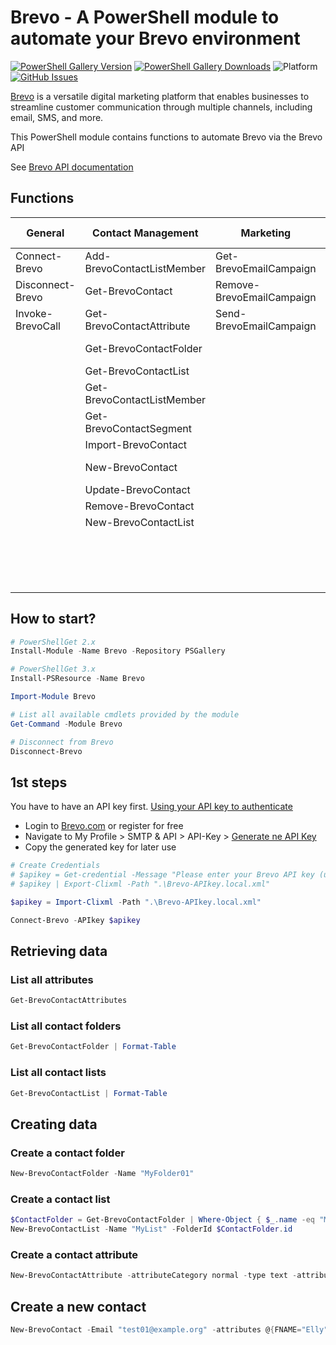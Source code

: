# Brevo - A PowerShell module to automate your Brevo environment

[![PowerShell Gallery Version](https://img.shields.io/powershellgallery/v/Brevo?label=PSGallery%20Version)]()
[![PowerShell Gallery Downloads](https://img.shields.io/powershellgallery/dt/Brevo?label=Downloads)]()
![Platform](https://img.shields.io/badge/Platform-Windows|Linux|MacOS-blue)
[![GitHub Issues](https://img.shields.io/github/issues/tsubotitsch/Brevo?label=Issues)](https://github.com/tsubotitsch/Brevo/issues)

[Brevo](https://www.brevo.com) is a versatile digital marketing platform that enables businesses to streamline customer communication through multiple channels, including email, SMS, and more.

This PowerShell module contains functions to automate Brevo via the Brevo API

See [Brevo API documentation](https://developers.brevo.com/reference/getting-started-1)

## Functions

| General          | Contact Management    | Marketing           | Account and Settings |
| ---------------- | --------------------- | ------------------- | -------------------- |
| Connect-Brevo    | Add-BrevoContactListMember | Get-BrevoEmailCampaign    | Get-BrevoUser             |
| Disconnect-Brevo | Get-BrevoContact           | Remove-BrevoEmailCampaign | Get-BrevoUserActivitylog  |
| Invoke-BrevoCall | Get-BrevoContactAttribute  | Send-BrevoEmailCampaign   | Get-BrevoUserPermission  |
|                  | Get-BrevoContactFolder     |                     | Send-BrevoUserInvitation  |
|                  | Get-BrevoContactList       |                     |                      |
|                  | Get-BrevoContactListMember |                     | Confirm-BrevoDomain       |
|                  | Get-BrevoContactSegment    |                     | Get-BrevoDomain           |
|                  | Import-BrevoContact        |                     | New-BrevoDomain           |
|                  | New-BrevoContact           |                     | Remove-BrevoDomain        |
|                  | Update-BrevoContact        |                     | Get-BrevoAccount          |
|                  | Remove-BrevoContact        |                     | Get-BrevoSender           |
|                  | New-BrevoContactList       |                     |                      |
|                  |                       |                     | New-BrevoDomain           |
|                  |                       |                     | Remove-BrevoDomain        |
|                  |                       |                     | Test-BrevoDomain          |

## How to start?

```powershell
# PowerShellGet 2.x
Install-Module -Name Brevo -Repository PSGallery

# PowerShellGet 3.x
Install-PSResource -Name Brevo

Import-Module Brevo

# List all available cmdlets provided by the module
Get-Command -Module Brevo

# Disconnect from Brevo
Disconnect-Brevo
```

## 1st steps

You have to have an API key first. [Using your API key to authenticate](https://developers.brevo.com/docs/getting-started#using-your-api-key-to-authenticate)

- Login to [Brevo.com](https://brevo.com) or register for free
- Navigate to My Profile > SMTP & API > API-Key > [Generate ne API Key](https://app.brevo.com/settings/keys/api)
- Copy the generated key for later use

```powershell
# Create Credentials
# $apikey = Get-credential -Message "Please enter your Brevo API key (username doesn't matter)"
# $apikey | Export-Clixml -Path ".\Brevo-APIkey.local.xml"

$apikey = Import-Clixml -Path ".\Brevo-APIkey.local.xml"

Connect-Brevo -APIkey $apikey
```

## Retrieving data

### List all attributes

```powershell
Get-BrevoContactAttributes
```

### List all contact folders

```powershell
Get-BrevoContactFolder | Format-Table
```

### List all contact lists

```powershell
Get-BrevoContactList | Format-Table
```

## Creating data

### Create a contact folder

```powershell
New-BrevoContactFolder -Name "MyFolder01"
```

### Create a contact list

```powershell
$ContactFolder = Get-BrevoContactFolder | Where-Object { $_.name -eq "MyFolder01" }
New-BrevoContactList -Name "MyList" -FolderId $ContactFolder.id
```

### Create a contact attribute

```powershell
New-BrevoContactAttribute -attributeCategory normal -type text -attributeName USERTYPE
```

## Create a new contact

```powershell
New-BrevoContact -Email "test01@example.org" -attributes @{FNAME="Elly"; LNAME="Roger";COUNTRIES=@("India","China")} -listIds 22,355
```
